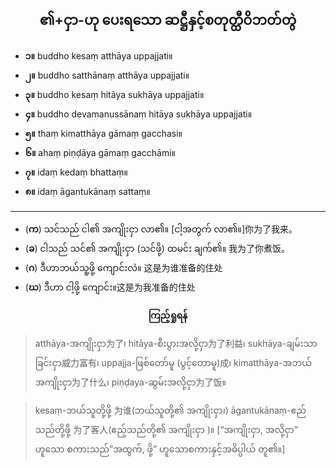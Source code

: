 ## <center>**၏+ငှာ-ဟု ပေးရသော ဆဋ္ဌီနှင့်စတုတ္ထီဝိဘတ်တွဲ**</center>

- **၁။** buddho kesaṃ atthāya uppajjati။ 
- **၂။** buddho satthānaṃ atthāya uppajjati။
- **၃။** buddho kesaṃ hitāya sukhāya uppajjati။ 
- **၄။** buddho devamanussānaṃ hitāya sukhāya uppajjati။ 
- **၅။** thaṃ kimatthāya gāmaṃ gacchasi။ 
- **၆။** ahaṃ piṇḍāya gāmaṃ gacchāmi။ 
- **၇။** idaṃ kedaṃ bhattaṃ။ 
- **၈။** idaṃ āgantukānaṃ sattaṃ။
---
- (**က**) သင်သည် ငါ၏ အကျိုးငှာ လာ၏။ [ငါ့အတွက် လာ၏။]你为了我来。
- (**ခ**) ငါသည် သင်၏ အကျိုးငှာ (သင်ဖို့) ထမင်း ချက်၏။ 我为了你煮饭。
- (**ဂ**) ဒီဟာဘယ်သူ့ဖို့ ကျောင်းလဲ။ 这是为谁准备的住处
- (**ဃ**) ဒီဟာ ငါ့ဖို့ ကျောင်း။这是为我准备的住处

**<center>ကြည့်ရှုရန်</center>**
>atthāya-အကျိုးငှာ为了၊ hitāya-စီးပွားအလို့ငှာ为了利益၊ sukhāya-ချမ်းသာခြင်းငှာ威力富有၊ uppajja-ဖြစ်တော်မူ (ပွင့်တောမူ)成၊ kimatthāya-အဘယ် အကျိုးငှာ为了什么၊ piṇḍaya-ဆွမ်းအလို့ငှာ为了饭။

>kesaṃ-ဘယ်သူတို့ဖို့ 为谁(ဘယ်သူတို့၏ အကျိုးငှာ၊) āgantukānaṃ-ဧည်သည်တို့ဖို့ 为了客人(ဧည့်သည်တို့၏ အကျိုးငှာ )။ [“အကျိုးငှာ, အလို့ငှာ” ဟူသော စကားသည်”အထွက်, ဖို့” ဟူသောစကားနှင့်အဓိပ္ပါယ် တူ၏။]